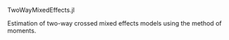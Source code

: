 TwoWayMixedEffects.jl

Estimation of two-way crossed mixed effects models using the method of moments.
